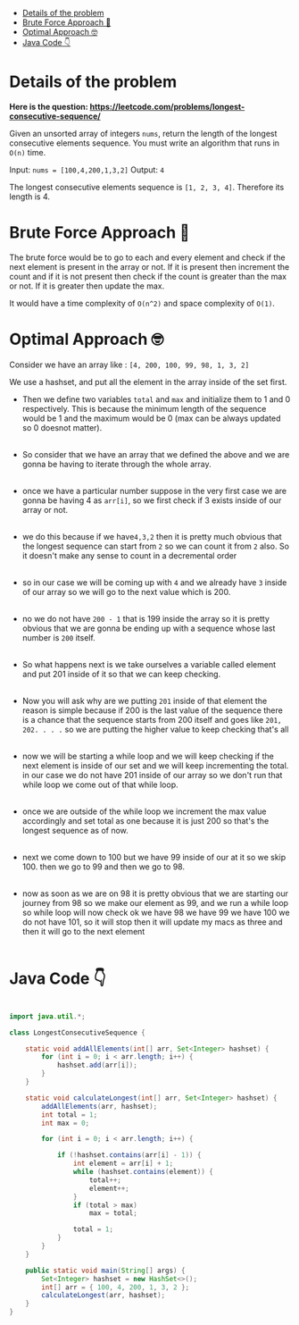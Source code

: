<!-- TOC -->

- [Details of the problem](#details-of-the-problem)
- [Brute Force Approach 🔨](#brute-force-approach-)
- [Optimal Approach 🤓](#optimal-approach-)
- [Java Code 👇](#java-code-)

<!-- /TOC -->


# Details of the problem

**Here is the question: https://leetcode.com/problems/longest-consecutive-sequence/** 
 
 
 
Given an unsorted array of integers `nums`, return the length of the longest consecutive elements sequence. You must write an algorithm that runs in `O(n)` time.

Input: `nums = [100,4,200,1,3,2]`
Output: `4`

The longest consecutive elements sequence is `[1, 2, 3, 4]`. Therefore its length is 4.

# Brute Force Approach 🔨

The brute force would be to go to each and every element and check if the next element is present in the array or not. If it is present then increment the count and if it is not present then check if the count is greater than the max or not. If it is greater then update the max.

It would have a time complexity of `O(n^2)` and space complexity of `O(1)`.

# Optimal Approach 🤓

Consider we have an array like : `[4, 200, 100, 99, 98, 1, 3, 2]`

We use a hashset, and put all the element in the array inside of the set first.

- Then we define two variables `total` and `max` and initialize them to 1 and 0 respectively. This is because the minimum length of the sequence would be 1 and the maximum would be 0 (max can be always updated so 0 doesnot matter). <br><br>
- So consider that we have an array that we defined the above and we are gonna be having to iterate through the whole array. <br><br>

 - once we have a particular number suppose in the very first case we are gonna be having 4 as `arr[i]`,  so we first check if 3 exists inside of our array or not.  <br><br>

 - we do this because if we have` 4,3,2 ` then it is pretty much obvious that the longest sequence can start from `2` so we can count it from `2` also. So it doesn't make any sense to count in a decremental order <br><br>

 - so in our case we will be coming up with `4` and we already have `3` inside of our array so we will go to the next value which is 200. <br><br>

 - no we do not have `200 - 1` that is 199 inside the array so it is pretty obvious that we are gonna be ending up with a sequence whose last number is `200` itself. <br><br>

 - So what happens next is we take ourselves a variable called element and put 201 inside of it so that we can keep checking.<br><br> 
 - Now you will ask why are we putting `201` inside of that element the reason is simple because if 200 is the last value of the sequence there is a chance that the sequence starts from 200 itself and goes like `201, 202. . . .` so we are putting the higher value to keep checking that's all <br><br>

 - now we will be starting a while loop and we will keep checking if the next element is inside of our set and we will keep incrementing the total.  in our case we do not have 201 inside of our array so we don't run that while loop we come out of that while loop. <br><br>

 - once we are outside of the while loop we increment the max value accordingly and set total as one because it is just 200 so that's the longest sequence as of now. <br><br>

 - next we come down to 100  but we have 99 inside of our at it so we skip 100.  then we go to 99 and then we go to 98.  <br><br>

 - now as soon as we are on 98 it is pretty obvious that we are starting our journey from 98 so we make our element as 99,  and we run a while loop so while loop will now check ok we have 98 we have 99 we have 100 we do not have 101,  so it will stop then it will update my macs as three and then it will go to the next element <br><br>




# Java Code 👇

```java

import java.util.*;

class LongestConsecutiveSequence {

    static void addAllElements(int[] arr, Set<Integer> hashset) {
        for (int i = 0; i < arr.length; i++) {
            hashset.add(arr[i]);
        }
    }

    static void calculateLongest(int[] arr, Set<Integer> hashset) {
        addAllElements(arr, hashset);
        int total = 1;
        int max = 0;

        for (int i = 0; i < arr.length; i++) {

            if (!hashset.contains(arr[i] - 1)) {
                int element = arr[i] + 1;
                while (hashset.contains(element)) {
                    total++;
                    element++;
                }
                if (total > max)
                    max = total;

                total = 1;
            }
        }
    }

    public static void main(String[] args) {
        Set<Integer> hashset = new HashSet<>();
        int[] arr = { 100, 4, 200, 1, 3, 2 };
        calculateLongest(arr, hashset);
    }
}


```